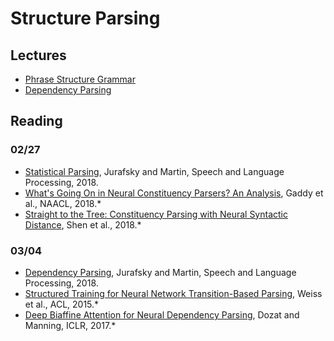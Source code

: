 # Structure Parsing

## Lectures

* [Phrase Structure Grammar](https://drive.google.com/file/d/1nh79d7VvKBSMTk7hpOAFVsIUXU4KAJI0/view?usp=sharing)
* [Dependency Parsing](https://drive.google.com/file/d/1EktTtRYhoMYwe-4XYvOY9qCAjaW2IK1q/view?usp=sharing)

## Reading

### 02/27

* [Statistical Parsing](https://web.stanford.edu/~jurafsky/slp3/12.pdf), Jurafsky and Martin, Speech and Language Processing, 2018.
* [What's Going On in Neural Constituency Parsers? An Analysis](http://aclweb.org/anthology/N18-1091), Gaddy et al., NAACL, 2018.*
* [Straight to the Tree: Constituency Parsing with Neural Syntactic Distance](http://aclweb.org/anthology/P18-1108), Shen et al., 2018.*

### 03/04

* [Dependency Parsing](https://web.stanford.edu/~jurafsky/slp3/13.pdf), Jurafsky and Martin, Speech and Language Processing, 2018.
* [Structured Training for Neural Network Transition-Based Parsing](http://aclweb.org/anthology/P15-1032), Weiss et al., ACL, 2015.*
* [Deep Biaffine Attention for Neural Dependency Parsing](https://arxiv.org/abs/1611.01734), Dozat and Manning, ICLR, 2017.*
